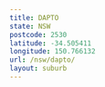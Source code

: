 ```yaml
---
title: DAPTO
state: NSW
postcode: 2530
latitude: -34.505411
longitude: 150.766132
url: /nsw/dapto/
layout: suburb
---
```

